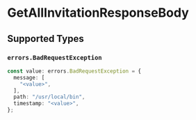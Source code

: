 # GetAllInvitationResponseBody


## Supported Types

### `errors.BadRequestException`

```typescript
const value: errors.BadRequestException = {
  message: [
    "<value>",
  ],
  path: "/usr/local/bin",
  timestamp: "<value>",
};
```

